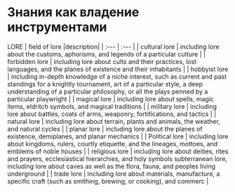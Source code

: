 # Знания как владение инструментами


LORE
| field of lore |description|
| :--- | :--- |
| cultural lore |  including lore about the customs, aphorisms, and legends of a particular culture |
| forbidden lore | including lore about cults and their practices, lost languages, and the planes of existence and their inhabitants |
| hobbyist lore | including in-depth knowledge of a niche interest, such as current and past standings for a knightly tournament, art of a particular style, a deep understanding of a particular philosophy, or all the plays penned by a particular playwright |
| magical lore | including lore about spells, magic items, eldritch symbols, and magical traditions |
| military lore | including lore about battles, coats of arms, weaponry, fortifications, and tactics |
| natural lore | including lore about terrain, plants and animals, the weather, and natural cycles |
| planar lore | including lore about the planes of existence, demiplanes, and planar mechanics |
| Political lore | including lore about kingdoms, rulers, courtly etiquette, and the lineages, mottoes, and emblems of noble houses |
| religious lore | including lore about deities, rites and prayers, ecclesiastical hierarchies, and holy symbols subterranean lore, including lore about caves as well as the flora, fauna, and peoples living underground |
| trade lore | including lore about materials, manufacture, a specific craft \(such as smithing, brewing, or cooking\), and commerc |

